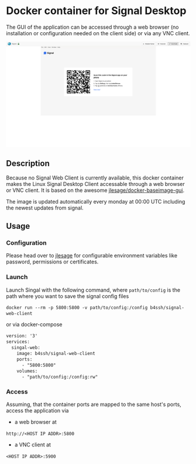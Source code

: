 # Docker container for Signal Desktop

The GUI of the application can be accessed through a web browser (no installation or configuration needed on the client side) or via any VNC client.

![start](/images/start_up.png)

## Description

Because no Signal Web Client is currently available, this docker container makes the Linux Signal Desktop Client accessable through a web browser or VNC client. It is based on the awesome [jlesage/docker-baseimage-gui](https://github.com/jlesage/docker-baseimage-gui).

The image is updated automatically every monday at 00:00 UTC including the newest updates from signal.

## Usage

### Configuration

Please head over to [jlesage](https://github.com/jlesage/docker-baseimage-gui#environment-variables) for configurable environment variables like password, permissions or certificates.

### Launch

Launch Singal with the following command, where `path/to/config` is the path where you want to save the signal config files
```
docker run --rm -p 5800:5800 -v path/to/config:/config b4ssh/signal-web-client
```
or via docker-compose
```
version: '3'
services:
  singal-web:
    image: b4ssh/signal-web-client
    ports:
      - "5800:5800"
    volumes:
      - "path/to/config:/config:rw"
```

### Access

Assuming, that the container ports are mapped to the same host's ports, access the application via

- a web browser at

```http://<HOST IP ADDR>:5800```

- a VNC client at

```<HOST IP ADDR>:5900```
